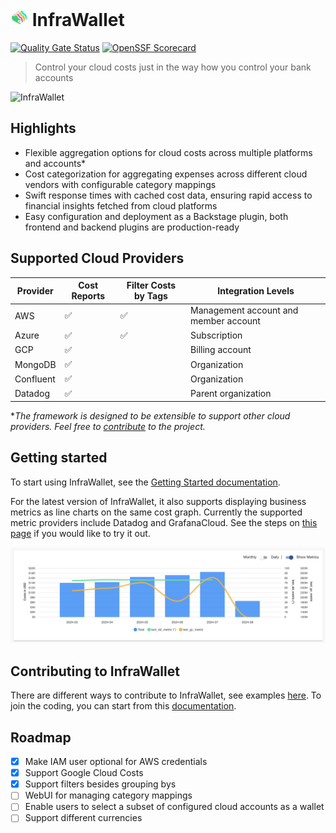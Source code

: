 <h1>
  <img style="height: 1em;" src="./plugins/infrawallet/docs/images/iw_logo.png" alt="logo" title="InfraWallet">
  InfraWallet
</h1>

[![Quality Gate Status](https://sonarcloud.io/api/project_badges/measure?project=electrolux-oss_infrawallet&metric=alert_status)](https://sonarcloud.io/summary/new_code?id=electrolux-oss_infrawallet)
[![OpenSSF Scorecard](https://api.scorecard.dev/projects/github.com/electrolux-oss/infrawallet/badge)](https://scorecard.dev/viewer/?uri=github.com/electrolux-oss/infrawallet)

> Control your cloud costs just in the way how you control your bank accounts

![InfraWallet](./plugins/infrawallet/docs/images/iw_demo.gif)

## Highlights

- Flexible aggregation options for cloud costs across multiple platforms and accounts\*
- Cost categorization for aggregating expenses across different cloud vendors with configurable category mappings
- Swift response times with cached cost data, ensuring rapid access to financial insights fetched from cloud platforms
- Easy configuration and deployment as a Backstage plugin, both frontend and backend plugins are production-ready

## Supported Cloud Providers

| Provider  | Cost Reports | Filter Costs by Tags | Integration Levels                    |
| --------- | ------------ | -------------------- | ------------------------------------- |
| AWS       | ✅           | ✅                   | Management account and member account |
| Azure     | ✅           | ✅                   | Subscription                          |
| GCP       | ✅           |                      | Billing account                       |
| MongoDB   | ✅           |                      | Organization                          |
| Confluent | ✅           |                      | Organization                          |
| Datadog   | ✅           |                      | Parent organization                   |

\*_The framework is designed to be extensible to support other cloud providers. Feel free to [contribute](./docs/contributing.md) to the project._

## Getting started

To start using InfraWallet, see the [Getting Started documentation](./docs/getting-started.md).

For the latest version of InfraWallet, it also supports displaying business metrics as line charts on the same cost graph. Currently the supported metric providers include Datadog and GrafanaCloud. See the steps on [this page](./docs/integrate-business-metrics.md) if you would like to try it out.

![business-metrics](./docs/images/business_metrics_example.png)

## Contributing to InfraWallet

There are different ways to contribute to InfraWallet, see examples [here](https://medium.com/@infrawalletbox/contribute-to-infrawallet-5-ways-to-get-started-today-42051b8ff8c6). To join the coding, you can start from this [documentation](./docs/contributing.md).

## Roadmap

- [x] Make IAM user optional for AWS credentials
- [x] Support Google Cloud Costs
- [x] Support filters besides grouping bys
- [ ] WebUI for managing category mappings
- [ ] Enable users to select a subset of configured cloud accounts as a wallet
- [ ] Support different currencies
